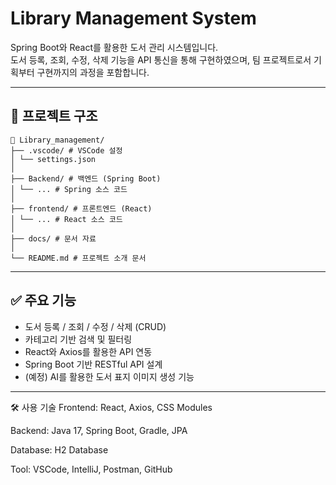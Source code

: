 # Library Management System

Spring Boot와 React를 활용한 도서 관리 시스템입니다.  
도서 등록, 조회, 수정, 삭제 기능을 API 통신을 통해 구현하였으며, 팀 프로젝트로서 기획부터 구현까지의 과정을 포함합니다.

---

## 📁 프로젝트 구조
```
📁 Library_management/
├── .vscode/ # VSCode 설정
│ └── settings.json
│
├── Backend/ # 백엔드 (Spring Boot)
│ └── ... # Spring 소스 코드
│
├── frontend/ # 프론트엔드 (React)
│ └── ... # React 소스 코드
│
├── docs/ # 문서 자료
│
└── README.md # 프로젝트 소개 문서
```
---

## ✅ 주요 기능

- 도서 등록 / 조회 / 수정 / 삭제 (CRUD)
- 카테고리 기반 검색 및 필터링
- React와 Axios를 활용한 API 연동
- Spring Boot 기반 RESTful API 설계
- (예정) AI를 활용한 도서 표지 이미지 생성 기능

---


🛠 사용 기술
Frontend: React, Axios, CSS Modules

Backend: Java 17, Spring Boot, Gradle, JPA

Database: H2 Database

Tool: VSCode, IntelliJ, Postman, GitHub
